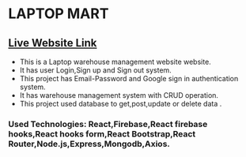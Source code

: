 # LAPTOP MART

## [Live Website Link]( https://laptop-mart.web.app)
- This is a Laptop warehouse management website website.
- It has user Login,Sign up and Sign out system.
- This project has Email-Password and Google sign in authentication system.
- It has warehouse management system with CRUD operation. 
- This project used database to get,post,update or delete data .
### Used Technologies: React,Firebase,React firebase hooks,React hooks form,React Bootstrap,React Router,Node.js,Express,Mongodb,Axios.